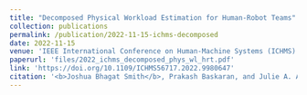 ```yaml
---
title: "Decomposed Physical Workload Estimation for Human-Robot Teams"
collection: publications
permalink: /publication/2022-11-15-ichms-decomposed
date: 2022-11-15
venue: 'IEEE International Conference on Human-Machine Systems (ICHMS)'
paperurl: 'files/2022_ichms_decomposed_phys_wl_hrt.pdf'
link: 'https://doi.org/10.1109/ICHMS56717.2022.9980647'
citation: '<b>Joshua Bhagat Smith</b>, Prakash Baskaran, and Julie A. Adams. &quot;Decomposed Physical Workload Estimation for Human-Robot Teams&quot; <i>IEEE International Conference on Human-Machine Systems (ICHMS)</i> Orlando, FL, USA, 2022, pp. 1-6, doi: 10.1109/ICHMS56717.2022.9980647.'
---
```



